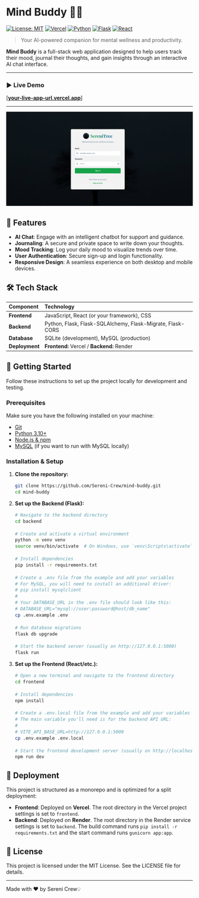 # Mind Buddy 🧠✨

[![License: MIT](https://img.shields.io/badge/License-MIT-yellow.svg)](https://opensource.org/licenses/MIT)
[![Vercel](https://therealsujitk-vercel-badge.vercel.app/?app=mind-buddy-ten)](https://mind-buddy-ten.vercel.app/)
[![Python](https://img.shields.io/badge/Python-3.11-3776AB?logo=python)](https://www.python.org/)
[![Flask](https://img.shields.io/badge/Flask-2.2.2-000000?logo=flask)](https://flask.palletsprojects.com/)
[![React](https://img.shields.io/badge/React-18.2.0-61DAFB?logo=react)](https://reactjs.org/)

> Your AI-powered companion for mental wellness and productivity.

**Mind Buddy** is a full-stack web application designed to help users track their mood, journal their thoughts, and gain insights through an interactive AI chat interface.

---

### ▶️ Live Demo

[**[your-live-app-url.vercel.app](https://mind-buddy-ten.vercel.app/)**]

---

![Mind Buddy Screenshot](mind-buddy.png)

## 🌟 Features

- **AI Chat**: Engage with an intelligent chatbot for support and guidance.
- **Journaling**: A secure and private space to write down your thoughts.
- **Mood Tracking**: Log your daily mood to visualize trends over time.
- **User Authentication**: Secure sign-up and login functionality.
- **Responsive Design**: A seamless experience on both desktop and mobile devices.

## 🛠️ Tech Stack

| Component | Technology |
| :--- | :--- |
| **Frontend** | JavaScript, React (or your framework), CSS |
| **Backend** | Python, Flask, Flask-SQLAlchemy, Flask-Migrate, Flask-CORS |
| **Database** | SQLite (development), MySQL (production) |
| **Deployment** | **Frontend:** Vercel / **Backend:** Render |

## 🚀 Getting Started

Follow these instructions to set up the project locally for development and testing.

### Prerequisites

Make sure you have the following installed on your machine:
- [Git](https://git-scm.com/)
- [Python 3.10+](https://www.python.org/downloads/)
- [Node.js & npm](https://nodejs.org/en/)
- [MySQL](https://dev.mysql.com/downloads/installer/) (if you want to run with MySQL locally)

### Installation & Setup

1.  **Clone the repository:**
    ```sh
    git clone https://github.com/Sereni-Crew/mind-buddy.git
    cd mind-buddy
    ```

2.  **Set up the Backend (Flask):**
    ```sh
    # Navigate to the backend directory
    cd backend

    # Create and activate a virtual environment
    python -m venv venv
    source venv/bin/activate  # On Windows, use `venv\Scripts\activate`

    # Install dependencies
    pip install -r requirements.txt

    # Create a .env file from the example and add your variables
    # For MySQL, you will need to install an additional driver:
    # pip install mysqlclient
    #
    # Your DATABASE_URL in the .env file should look like this:
    # DATABASE_URL="mysql://user:password@host/db_name"
    cp .env.example .env

    # Run database migrations
    flask db upgrade

    # Start the backend server (usually on http://127.0.0.1:5000)
    flask run
    ```

3.  **Set up the Frontend (React/etc.):**
    ```sh
    # Open a new terminal and navigate to the frontend directory
    cd frontend

    # Install dependencies
    npm install

    # Create a .env.local file from the example and add your variables
    # The main variable you'll need is for the backend API URL:
    #
    # VITE_API_BASE_URL=http://127.0.0.1:5000
    cp .env.example .env.local

    # Start the frontend development server (usually on http://localhost:3000)
    npm run dev
    ```

## 🚢 Deployment

This project is structured as a monorepo and is optimized for a split deployment:

- **Frontend**: Deployed on **Vercel**. The root directory in the Vercel project settings is set to `frontend`.
- **Backend**: Deployed on **Render**. The root directory in the Render service settings is set to `backend`. The build command runs `pip install -r requirements.txt` and the start command runs `gunicorn app:app`.

## 📄 License

This project is licensed under the MIT License. See the LICENSE file for details.

---

Made with ❤️ by Sereni Crew💡

